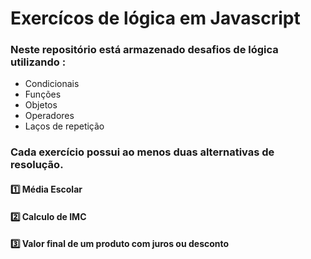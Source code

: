 # Exercícos de lógica em Javascript 

 ### Neste repositório está armazenado desafios de lógica utilizando : 

 - Condicionais
 - Funções
 - Objetos
 - Operadores
 - Laços de repetição

 ### Cada exercício possui ao menos duas alternativas de resolução.

#### :one: Média Escolar

#### :two: Calculo de IMC

#### 3️⃣ Valor final de um produto com juros ou desconto 

